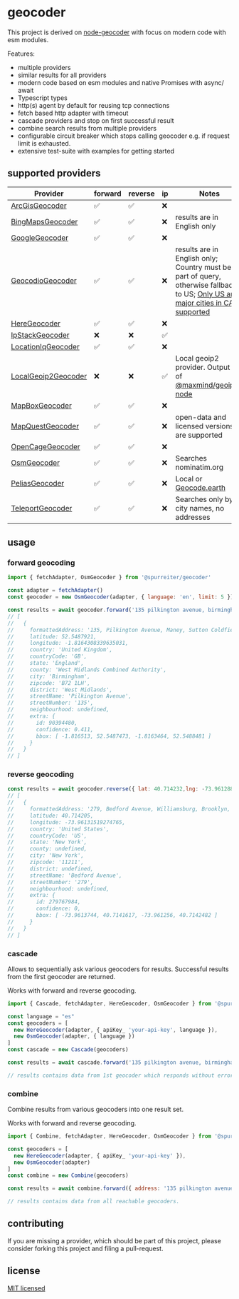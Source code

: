# geocoder

This project is derived on [node-geocoder](https://github.com/nchaulet/node-geocoder) with focus on modern code with esm modules.

Features:
- multiple providers
- similar results for all providers
- modern code based on esm modules and native Promises with async/ await
- Typescript types
- http(s) agent by default for reusing tcp connections
- fetch based http adapter with timeout
- cascade providers and stop on first successful result
- combine search results from multiple providers
- configurable circuit breaker which stops calling geocoder e.g. if request limit is exhausted.
- extensive test-suite with examples for getting started

## supported providers

| Provider | forward | reverse | ip | Notes |
| -------- | ------- | ------- | -- | ----- |
| [ArcGisGeocoder](https://developers.arcgis.com/documentation/mapping-apis-and-services/search/) | ✅ | ✅ | ❌ |  |
| [BingMapsGeocoder](https://docs.microsoft.com/en-us/bingmaps/rest-services/locations) | ✅ | ✅ | ❌ | results are in English only |
| [GoogleGeocoder](https://developers.google.com/maps/documentation/geocoding/overview) | ✅ | ✅ | ❌ |  |
| [GeocodioGeocoder](https://www.geocod.io/docs/) | ✅ | ✅ | ❌ | results are in English only; Country must be part of query, otherwise fallback to US; [Only US and major cities in CA supported](https://www.geocod.io/coverage/) |
| [HereGeocoder](https://developer.here.com/) | ✅ | ✅ | ❌ |  |
| [IpStackGeocoder](https://ipstack.com/) | ❌ | ❌ | ✅ |  |
| [LocationIqGeocoder](https://locationiq.com/docs) |  ✅ | ✅ | ❌ |  |
| [LocalGeoip2Geocoder](https://dev.maxmind.com/geoip/geoip2/geolite2/) | ❌ | ❌ | ✅ | Local geoip2 provider. Output as of [@maxmind/geoip2-node](https://www.npmjs.com/package/@maxmind/geoip2-node) |
| [MapBoxGeocoder](https://docs.mapbox.com/) | ✅ | ✅ | ❌ |  |
| [MapQuestGeocoder](https://developer.mapquest.com/documentation/geocoding-api) | ✅ | ✅ | ❌ | open-data and licensed versions are supported |
| [OpenCageGeocoder](https://opencagedata.com/) | ✅ | ✅ | ❌ |  |
| [OsmGeocoder](https://nominatim.org/release-docs/develop/) | ✅ | ✅ | ❌ | Searches nominatim.org |
| [PeliasGeocoder](https://github.com/pelias/documentation/blob/master/README.md) | ✅ | ✅ | ❌ | Local or [Geocode.earth](https://geocode.earth/docs) |
| [TeleportGeocoder](https://developers.teleport.org/api/resources/) | ✅ | ✅ | ❌ | Searches only by city names, no addresses |

## usage

### forward geocoding

```js
import { fetchAdapter, OsmGeocoder } from '@spurreiter/geocoder'

const adapter = fetchAdapter()
const geocoder = new OsmGeocoder(adapter, { language: 'en', limit: 5 })

const results = await geocoder.forward('135 pilkington avenue, birmingham')
// [
//   {
//     formattedAddress: '135, Pilkington Avenue, Maney, Sutton Coldfield, Wylde Green, Birmingham, West Midlands Combined Authority, West Midlands, England, B72 1LH, United Kingdom',
//     latitude: 52.5487921,
//     longitude: -1.8164308339635031,
//     country: 'United Kingdom',
//     countryCode: 'GB',
//     state: 'England',
//     county: 'West Midlands Combined Authority',
//     city: 'Birmingham',
//     zipcode: 'B72 1LH',
//     district: 'West Midlands',
//     streetName: 'Pilkington Avenue',
//     streetNumber: '135',
//     neighbourhood: undefined,
//     extra: {
//       id: 90394480,
//       confidence: 0.411,
//       bbox: [ -1.816513, 52.5487473, -1.8163464, 52.5488481 ]
//     }
//   }
// ]
```

### reverse geocoding

```js
const results = await geocoder.reverse({ lat: 40.714232,lng: -73.9612889 })
// [
//   {
//     formattedAddress: '279, Bedford Avenue, Williamsburg, Brooklyn, Kings County, New York, 11211, United States',
//     latitude: 40.714205,
//     longitude: -73.96131519274765,
//     country: 'United States',
//     countryCode: 'US',
//     state: 'New York',
//     county: undefined,
//     city: 'New York',
//     zipcode: '11211',
//     district: undefined,
//     streetName: 'Bedford Avenue',
//     streetNumber: '279',
//     neighbourhood: undefined,
//     extra: {
//       id: 279767984,
//       confidence: 0,
//       bbox: [ -73.9613744, 40.7141617, -73.961256, 40.7142482 ]
//     }
//   }
// ]
```

### cascade

Allows to sequentially ask various geocoders for results. Successful results from the first geocoder are returned.

Works with forward and reverse geocoding.

```js
import { Cascade, fetchAdapter, HereGeocoder, OsmGeocoder } from '@spurreiter/geocoder'

const language = "es"
const geocoders = [
  new HereGeocoder(adapter, { apiKey_ 'your-api-key', language }),
  new OsmGeocoder(adapter, { language })
]
const cascade = new Cascade(geocoders)

const results = await cascade.forward('135 pilkington avenue, birmingham')

// results contains data from 1st geocoder which responds without error.
```

### combine

Combine results from various geocoders into one result set.

Works with forward and reverse geocoding.

```js
import { Combine, fetchAdapter, HereGeocoder, OsmGeocoder } from '@spurreiter/geocoder'

const geocoders = [
  new HereGeocoder(adapter, { apiKey_ 'your-api-key' }),
  new OsmGeocoder(adapter)
]
const combine = new Combine(geocoders)

const results = await combine.forward({ address: '135 pilkington avenue, birmingham', language: 'es' })

// results contains data from all reachable geocoders.
```

## contributing

If you are missing a provider, which should be part of this project, please consider forking this project and filing a pull-request.

## license

[MIT licensed](./LICENSE)
